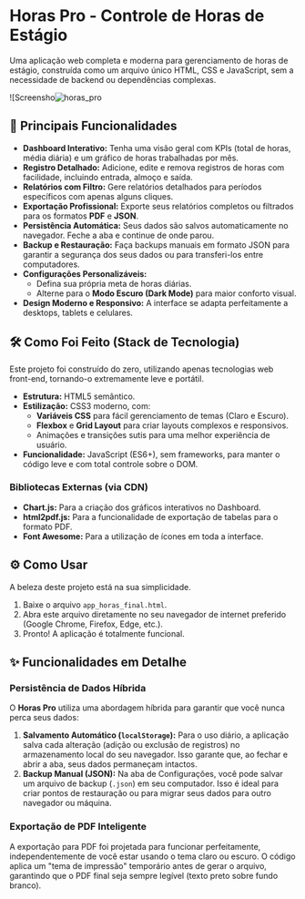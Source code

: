 # Horas Pro - Controle de Horas de Estágio

Uma aplicação web completa e moderna para gerenciamento de horas de estágio, construída como um arquivo único HTML, CSS e JavaScript, sem a necessidade de backend ou dependências complexas.

![Screensho![horas_pro](https://github.com/user-attachments/assets/74c2be18-128e-4b9f-ac5f-ddbb7cede0ee)


## 🚀 Principais Funcionalidades

* **Dashboard Interativo:** Tenha uma visão geral com KPIs (total de horas, média diária) e um gráfico de horas trabalhadas por mês.
* **Registro Detalhado:** Adicione, edite e remova registros de horas com facilidade, incluindo entrada, almoço e saída.
* **Relatórios com Filtro:** Gere relatórios detalhados para períodos específicos com apenas alguns cliques.
* **Exportação Profissional:** Exporte seus relatórios completos ou filtrados para os formatos **PDF** e **JSON**.
* **Persistência Automática:** Seus dados são salvos automaticamente no navegador. Feche a aba e continue de onde parou.
* **Backup e Restauração:** Faça backups manuais em formato JSON para garantir a segurança dos seus dados ou para transferi-los entre computadores.
* **Configurações Personalizáveis:**
    * Defina sua própria meta de horas diárias.
    * Alterne para o **Modo Escuro (Dark Mode)** para maior conforto visual.
* **Design Moderno e Responsivo:** A interface se adapta perfeitamente a desktops, tablets e celulares.

## 🛠️ Como Foi Feito (Stack de Tecnologia)

Este projeto foi construído do zero, utilizando apenas tecnologias web front-end, tornando-o extremamente leve e portátil.

* **Estrutura:** HTML5 semântico.
* **Estilização:** CSS3 moderno, com:
    * **Variáveis CSS** para fácil gerenciamento de temas (Claro e Escuro).
    * **Flexbox** e **Grid Layout** para criar layouts complexos e responsivos.
    * Animações e transições sutis para uma melhor experiência de usuário.
* **Funcionalidade:** JavaScript (ES6+), sem frameworks, para manter o código leve e com total controle sobre o DOM.

### Bibliotecas Externas (via CDN)

* **Chart.js:** Para a criação dos gráficos interativos no Dashboard.
* **html2pdf.js:** Para a funcionalidade de exportação de tabelas para o formato PDF.
* **Font Awesome:** Para a utilização de ícones em toda a interface.

## ⚙️ Como Usar

A beleza deste projeto está na sua simplicidade.

1.  Baixe o arquivo `app_horas_final.html`.
2.  Abra este arquivo diretamente no seu navegador de internet preferido (Google Chrome, Firefox, Edge, etc.).
3.  Pronto! A aplicação é totalmente funcional.

## ✨ Funcionalidades em Detalhe

### Persistência de Dados Híbrida

O **Horas Pro** utiliza uma abordagem híbrida para garantir que você nunca perca seus dados:

1.  **Salvamento Automático (`localStorage`):** Para o uso diário, a aplicação salva cada alteração (adição ou exclusão de registros) no armazenamento local do seu navegador. Isso garante que, ao fechar e abrir a aba, seus dados permaneçam intactos.
2.  **Backup Manual (JSON):** Na aba de Configurações, você pode salvar um arquivo de backup (`.json`) em seu computador. Isso é ideal para criar pontos de restauração ou para migrar seus dados para outro navegador ou máquina.

### Exportação de PDF Inteligente

A exportação para PDF foi projetada para funcionar perfeitamente, independentemente de você estar usando o tema claro ou escuro. O código aplica um "tema de impressão" temporário antes de gerar o arquivo, garantindo que o PDF final seja sempre legível (texto preto sobre fundo branco).


